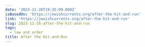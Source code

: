 ```yaml
---
date: '2023-11-28T19:35:09.000Z'
isBasedOn: 'https://jewishcurrents.org/after-the-hit-and-run'
link: 'https://jewishcurrents.org/after-the-hit-and-run'
slug: 2023-11-28-after-the-hit-and-run
tags:
  - law and order
title: After the Hit-and-Run
---
```


